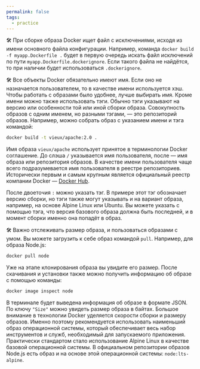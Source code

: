 ```yaml
---
permalink: false
tags:
  - practice
---
```



🛠 При сборке образа Docker ищет файл с исключениями, исходя из имени основного файла конфигурации. Например, команда `docker build -f myapp.Dockerfile .` будет в первую очередь искать файл исключений по пути `myapp.Dockerfile.dockerignore`. Если такого файла не найдётся, то при наличии будет использоваться `.dockerignore`.

🛠  Все объекты Docker обязательно имеют имя. Если оно не назначается пользователем, то в качестве имени используется хэш. Чтобы работать с образами было удобнее, лучше выбирать имя. Кроме имени можно также использовать тэги. Обычно тэги указывают на версию или особенности той или иной сборки образа. Совокупность образов с одним именем, но разными тэгами, — это репозиторий образов. Например, можно собрать образ с указанием имени и тэга командой:

```bash
docker build -t vieux/apache:2.0 .
```

Имя образа `vieux/apache` использует принятое в терминологии Docker соглашение. До слэша `/` указывается имя пользователя, после — имя образа или репозитория образов. В качестве имени пользователя чаще всего подразумевается имя пользователя в реестре репозиториев. Исторически первым и самым крупным является официальный реестр компании Docker — [Docker Hub](https://hub.docker.com).

После двоеточия `:` можно указать тэг. В примере этот тэг обозначает версию сборки, но тэги также могут указывать и на вариант образа, например, на основе Alpine Linux или Ubuntu. Вы можете указать с помощью тэга, что версия базового образа должна быть последней, и в момент сборки именно она попадёт в образ.

🛠  Важно отслеживать размер образа, и пользоваться образами с умом. Вы можете загрузить к себе образ командой `pull`. Например, для образа Node.js:

```bash
docker pull node
```

Уже на этапе клонирования образа вы увидите его размер. После скачивания и установки  также можно получить информацию об образе с помощью команды:

```bash
docker image inspect node
```

В терминале будет выведена информация об образе в формате JSON. По ключу `"Size"` можно увидеть размер образа в байтах. Большое внимание в технологии Docker уделяется скорости сборки и размеру образов. Именно поэтому рекомендуется использовать наименьший образ операционной системы, который обеспечивает весь набор инструментов и служб, необходимый для запускаемого приложения. Практически стандартом стало использование Alpine Linux в качестве базовой операционной системы. В официальном репозитории образов Node.js есть образ и на основе этой операционной системы: `node:lts-alpine`.
